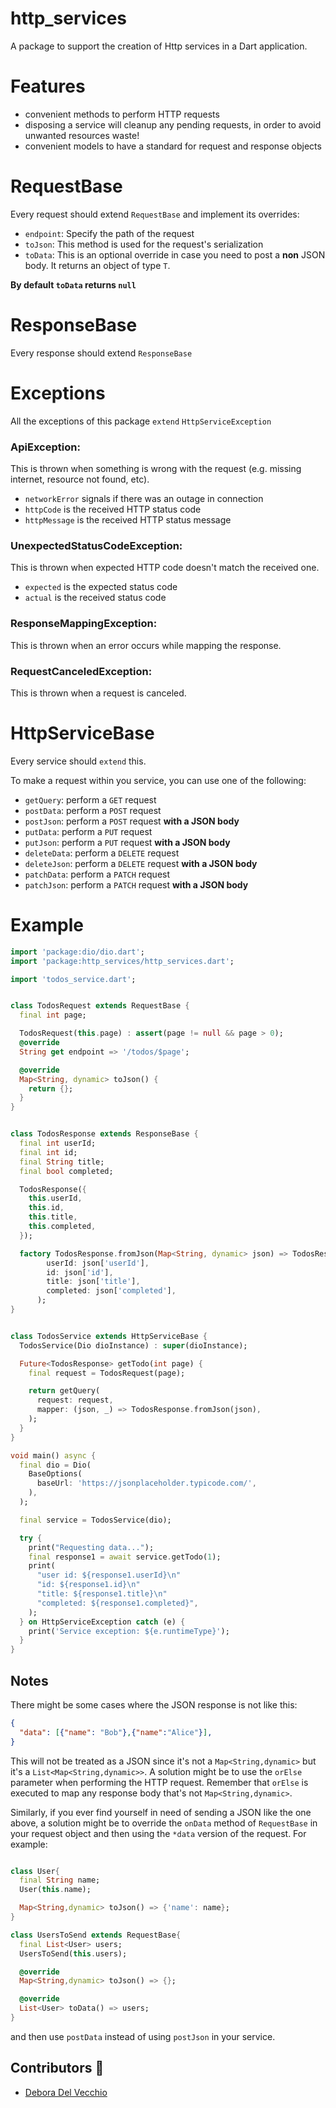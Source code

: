 # http_services
A package to support the creation of Http services in a Dart application.

# Features
* convenient methods to perform HTTP requests
* disposing a service will cleanup any pending requests, in order to avoid unwanted resources waste!
* convenient models to have a standard for request and response objects 

# RequestBase
Every request should extend `RequestBase` and implement its overrides:
* `endpoint`: Specify the path of the request
* `toJson`: This method is used for the request's serialization
* `toData`: This is an optional override in case you need to post a **non** JSON body. It returns an object of type `T`.

**By default `toData` returns `null`**

# ResponseBase
Every response should extend `ResponseBase`

# Exceptions
All the exceptions of this package `extend` `HttpServiceException`

### ApiException:
This is thrown when something is wrong with the request (e.g. missing internet, resource not found, etc).
* `networkError` signals if there was an outage in connection
* `httpCode` is the received HTTP status code
* `httpMessage` is the received HTTP status message

### UnexpectedStatusCodeException:
This is thrown when expected HTTP code doesn't match the received one.
* `expected` is the expected status code
* `actual` is the received status code

### ResponseMappingException:
This is thrown when an error occurs while mapping the response.

### RequestCanceledException:
This is thrown when a request is canceled. 

# HttpServiceBase
Every service should `extend` this.

To make a request within you service, you can use one of the following:
* `getQuery`: perform a `GET` request
* `postData`: perform a `POST` request
* `postJson`: perform a `POST` request **with a JSON body**
* `putData`: perform a `PUT` request
* `putJson`: perform a `PUT` request **with a JSON body**
* `deleteData`: perform a `DELETE` request
* `deleteJson`: perform a `DELETE` request **with a JSON body**
* `patchData`: perform a `PATCH` request
* `patchJson`: perform a `PATCH` request **with a JSON body**

# Example
```dart
import 'package:dio/dio.dart';
import 'package:http_services/http_services.dart';

import 'todos_service.dart';


class TodosRequest extends RequestBase {
  final int page;

  TodosRequest(this.page) : assert(page != null && page > 0);
  @override
  String get endpoint => '/todos/$page';

  @override
  Map<String, dynamic> toJson() {
    return {};
  }
}


class TodosResponse extends ResponseBase {
  final int userId;
  final int id;
  final String title;
  final bool completed;

  TodosResponse({
    this.userId,
    this.id,
    this.title,
    this.completed,
  });

  factory TodosResponse.fromJson(Map<String, dynamic> json) => TodosResponse(
        userId: json['userId'],
        id: json['id'],
        title: json['title'],
        completed: json['completed'],
      );
}


class TodosService extends HttpServiceBase {
  TodosService(Dio dioInstance) : super(dioInstance);

  Future<TodosResponse> getTodo(int page) {
    final request = TodosRequest(page);

    return getQuery(
      request: request,
      mapper: (json, _) => TodosResponse.fromJson(json),
    );
  }
}

void main() async {
  final dio = Dio(
    BaseOptions(
      baseUrl: 'https://jsonplaceholder.typicode.com/',
    ),
  );

  final service = TodosService(dio);

  try {
    print("Requesting data...");
    final response1 = await service.getTodo(1);
    print(
      "user id: ${response1.userId}\n"
      "id: ${response1.id}\n"
      "title: ${response1.title}\n"
      "completed: ${response1.completed}",
    );
  } on HttpServiceException catch (e) {
    print('Service exception: ${e.runtimeType}');
  }
}
```

## Notes
There might be some cases where the JSON response is not like this:
```json
{
  "data": [{"name": "Bob"},{"name":"Alice"}],
}
```

This will not be treated as a JSON since it's not a `Map<String,dynamic>` but it's a `List<Map<String,dynamic>>`.
A solution might be to use the `orElse` parameter when performing the HTTP request. Remember that `orElse` is executed to map any response body that's not `Map<String,dynamic>`.

Similarly, if you ever find yourself in need of sending a JSON like the one above, a solution might be to override the `onData` method of `RequestBase` in your request object and then using the `*data` version of the request.
For example:

```dart

class User{
  final String name;
  User(this.name);

  Map<String,dynamic> toJson() => {'name': name};
}

class UsersToSend extends RequestBase{
  final List<User> users;
  UsersToSend(this.users);

  @override
  Map<String,dynamic> toJson() => {};

  @override
  List<User> toData() => users;
}
```

and then use `postData` instead of using `postJson` in your service.

## Contributors 🚀
- [Debora Del Vecchio](https://github.com/deb-95)

